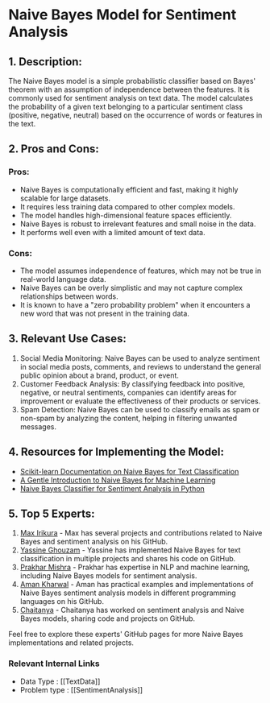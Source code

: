 # Naive Bayes Model for Sentiment Analysis

## 1. Description:
The Naive Bayes model is a simple probabilistic classifier based on Bayes' theorem with an assumption of independence between the features. It is commonly used for sentiment analysis on text data. The model calculates the probability of a given text belonging to a particular sentiment class (positive, negative, neutral) based on the occurrence of words or features in the text.

## 2. Pros and Cons:
### Pros:
- Naive Bayes is computationally efficient and fast, making it highly scalable for large datasets.
- It requires less training data compared to other complex models.
- The model handles high-dimensional feature spaces efficiently.
- Naive Bayes is robust to irrelevant features and small noise in the data.
- It performs well even with a limited amount of text data.

### Cons:
- The model assumes independence of features, which may not be true in real-world language data.
- Naive Bayes can be overly simplistic and may not capture complex relationships between words.
- It is known to have a "zero probability problem" when it encounters a new word that was not present in the training data.

## 3. Relevant Use Cases:
1. Social Media Monitoring: Naive Bayes can be used to analyze sentiment in social media posts, comments, and reviews to understand the general public opinion about a brand, product, or event.
2. Customer Feedback Analysis: By classifying feedback into positive, negative, or neutral sentiments, companies can identify areas for improvement or evaluate the effectiveness of their products or services.
3. Spam Detection: Naive Bayes can be used to classify emails as spam or non-spam by analyzing the content, helping in filtering unwanted messages.

## 4. Resources for Implementing the Model:
- [Scikit-learn Documentation on Naive Bayes for Text Classification](https://scikit-learn.org/stable/modules/naive_bayes.html)
- [A Gentle Introduction to Naive Bayes for Machine Learning](https://machinelearningmastery.com/naive-bayes-for-machine-learning/)
- [Naive Bayes Classifier for Sentiment Analysis in Python](https://towardsdatascience.com/naive-bayes-classifier-for-sentiment-analysis-faeeb5df09ff)

## 5. Top 5 Experts:
1. [Max Irikura](https://github.com/irikurax) - Max has several projects and contributions related to Naive Bayes and sentiment analysis on his GitHub.
2. [Yassine Ghouzam](https://github.com/YassineGhouzam) - Yassine has implemented Naive Bayes for text classification in multiple projects and shares his code on GitHub.
3. [Prakhar Mishra](https://github.com/Prakhar-Mishra-016) - Prakhar has expertise in NLP and machine learning, including Naive Bayes models for sentiment analysis.
4. [Aman Kharwal](https://github.com/amankharwal) - Aman has practical examples and implementations of Naive Bayes sentiment analysis models in different programming languages on his GitHub.
5. [Chaitanya](https://github.com/chaitanyakasaraneni) - Chaitanya has worked on sentiment analysis and Naive Bayes models, sharing code and projects on GitHub.

Feel free to explore these experts' GitHub pages for more Naive Bayes implementations and related projects.


 ### Relevant Internal Links
- Data Type : [[TextData]]
- Problem type : [[SentimentAnalysis]]
